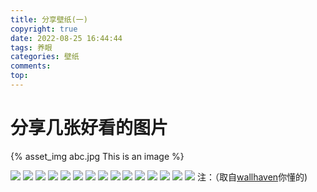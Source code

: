 ```yaml
---
title: 分享壁纸(一)
copyright: true
date: 2022-08-25 16:44:44
tags: 养眼
categories: 壁纸
comments:
top:
---
```

#  分享几张好看的图片

{% asset_img abc.jpg This is an image %} 
<!--more-->
![](https://w.wallhaven.cc/full/8o/wallhaven-8old52.jpg)
![](https://w.wallhaven.cc/full/z8/wallhaven-z8lgwg.jpg)
![](https://w.wallhaven.cc/full/9m/wallhaven-9mqqq8.png)
![](https://w.wallhaven.cc/full/6o/wallhaven-6oveq7.png)
![](https://w.wallhaven.cc/full/28/wallhaven-285e6x.png)
![](https://w.wallhaven.cc/full/x8/wallhaven-x83jkv.jpg)
![](https://w.wallhaven.cc/full/pk/wallhaven-pke293.jpg)
![](https://w.wallhaven.cc/full/1k/wallhaven-1k961v.png)
![](https://w.wallhaven.cc/full/rd/wallhaven-rdkke7.png)
![](https://w.wallhaven.cc/full/y8/wallhaven-y8z7wx.jpg)
![](https://w.wallhaven.cc/full/96/wallhaven-96w8e8.png)
![](https://w.wallhaven.cc/full/pk/wallhaven-pkgkkp.png)
![](https://w.wallhaven.cc/full/l3/wallhaven-l3zmwy.jpg)
![](https://w.wallhaven.cc/full/ym/wallhaven-ymz61d.jpg)
![](https://w.wallhaven.cc/full/j3/wallhaven-j3m8y5.png)
注：（取自[wallhaven](https://www.wallhaven.cc)你懂的)
